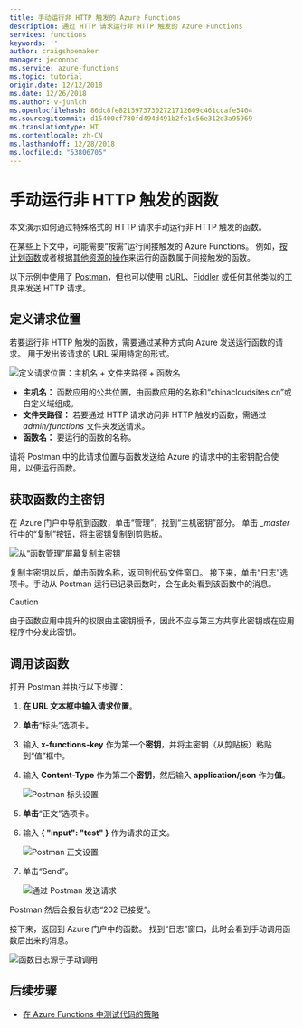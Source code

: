 ```yaml
---
title: 手动运行非 HTTP 触发的 Azure Functions
description: 通过 HTTP 请求运行非 HTTP 触发的 Azure Functions
services: functions
keywords: ''
author: craigshoemaker
manager: jeconnoc
ms.service: azure-functions
ms.topic: tutorial
origin.date: 12/12/2018
ms.date: 12/26/2018
ms.author: v-junlch
ms.openlocfilehash: 86dc8fe82139737302721712609c461ccafe5404
ms.sourcegitcommit: d15400cf780fd494d491b2fe1c56e312d3a95969
ms.translationtype: HT
ms.contentlocale: zh-CN
ms.lasthandoff: 12/28/2018
ms.locfileid: "53806705"
---
```

# <a name="manually-run-a-non-http-triggered-function"></a>手动运行非 HTTP 触发的函数

本文演示如何通过特殊格式的 HTTP 请求手动运行非 HTTP 触发的函数。

在某些上下文中，可能需要“按需”运行间接触发的 Azure Functions。  例如，[按计划函数](./functions-create-scheduled-function.md)或者根据[其他资源的操作](./functions-create-storage-blob-triggered-function.md)来运行的函数属于间接触发的函数。 

以下示例中使用了 [Postman](https://www.getpostman.com/)，但也可以使用 [cURL](https://curl.haxx.se/)、[Fiddler](https://www.telerik.com/fiddler) 或任何其他类似的工具来发送 HTTP 请求。

## <a name="define-the-request-location"></a>定义请求位置

若要运行非 HTTP 触发的函数，需要通过某种方式向 Azure 发送运行函数的请求。 用于发出该请求的 URL 采用特定的形式。

![定义请求位置：主机名 + 文件夹路径 + 函数名](./media/functions-manually-run-non-http/azure-functions-admin-url-anatomy.png)

- **主机名：** 函数应用的公共位置，由函数应用的名称和“chinacloudsites.cn”或自定义域组成。
- **文件夹路径：** 若要通过 HTTP 请求访问非 HTTP 触发的函数，需通过 *admin/functions* 文件夹发送请求。
- **函数名：** 要运行的函数的名称。

请将 Postman 中的此请求位置与函数发送给 Azure 的请求中的主密钥配合使用，以便运行函数。

## <a name="get-the-functions-master-key"></a>获取函数的主密钥

在 Azure 门户中导航到函数，单击“管理”，找到“主机密钥”部分。 单击 *_master* 行中的“复制”按钮，将主密钥复制到剪贴板。

![从“函数管理”屏幕复制主密钥](./media/functions-manually-run-non-http/azure-portal-functions-master-key.png)

复制主密钥以后，单击函数名称，返回到代码文件窗口。 接下来，单击“日志”选项卡。手动从 Postman 运行已记录函数时，会在此处看到该函数中的消息。

> [!CAUTION]  
> 由于函数应用中提升的权限由主密钥授予，因此不应与第三方共享此密钥或在应用程序中分发此密钥。

## <a name="call-the-function"></a>调用该函数

打开 Postman 并执行以下步骤：

1. **在 URL 文本框中输入请求位置**。 
2. **单击**“标头”选项卡。
3. 输入 **x-functions-key** 作为第一个**密钥**，并将主密钥（从剪贴板）粘贴到“值”框中。
4. 输入 **Content-Type** 作为第二个**密钥**，然后输入 **application/json** 作为**值**。

    ![Postman 标头设置](./media/functions-manually-run-non-http/functions-manually-run-non-http-headers.png)

5. **单击**“正文”选项卡。
6. 输入 **{ "input": "test" }** 作为请求的正文。

    ![Postman 正文设置](./media/functions-manually-run-non-http/functions-manually-run-non-http-body.png)

7. 单击“Send”。

    ![通过 Postman 发送请求](./media/functions-manually-run-non-http/functions-manually-run-non-http-send.png)

Postman 然后会报告状态“202 已接受”。

接下来，返回到 Azure 门户中的函数。 找到“日志”窗口，此时会看到手动调用函数后出来的消息。

![函数日志源于手动调用](./media/functions-manually-run-non-http/azure-portal-function-log.png)

## <a name="next-steps"></a>后续步骤

- [在 Azure Functions 中测试代码的策略](./functions-test-a-function.md)


